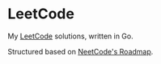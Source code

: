 # LeetCode

My [LeetCode](https://leetcode.com/) solutions, written in Go.

Structured based on [NeetCode's Roadmap](https://neetcode.io/roadmap/).
